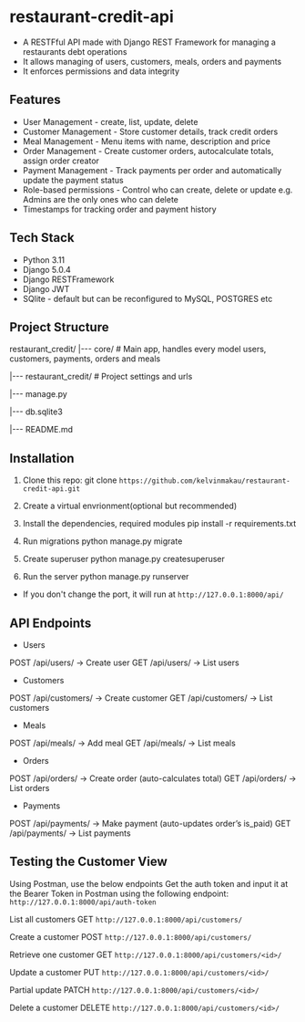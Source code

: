 # restaurant-credit-api

- A RESTFful API made with Django REST Framework for managing a restaurants debt operations
- It allows managing of users, customers, meals, orders and payments
- It enforces permissions and data integrity

## Features

- User Management - create, list, update, delete
- Customer Management - Store customer details, track credit orders
- Meal Management - Menu items with name, description and price
- Order Management - Create customer orders, autocalculate totals, assign order creator
- Payment Management - Track payments per order and automatically update the payment status
- Role-based permissions - Control who can create, delete or update e.g. Admins are the only ones who can delete
- Timestamps for tracking order and payment history

## Tech Stack

- Python 3.11
- Django 5.0.4
- Django RESTFramework
- Django JWT
- SQlite - default but can be reconfigured to MySQL, POSTGRES etc

## Project Structure

restaurant_credit/
|--- core/ # Main app, handles every model users, customers, payments, orders and meals

|--- restaurant_credit/ # Project settings and urls

|--- manage.py

|--- db.sqlite3

|--- README.md

## Installation

1. Clone this repo:
git clone `https://github.com/kelvinmakau/restaurant-credit-api.git`

2. Create a virtual envrionment(optional but recommended)

3. Install the dependencies, required modules
pip install -r requirements.txt

4. Run migrations
python manage.py migrate

5. Create superuser
python manage.py createsuperuser

6. Run the server
python manage.py runserver

- If you don't change the port, it will run at `http://127.0.0.1:8000/api/`

## API Endpoints

- Users

POST /api/users/ → Create user
GET /api/users/ → List users

- Customers

POST /api/customers/ → Create customer
GET /api/customers/ → List customers

- Meals

POST /api/meals/ → Add meal
GET /api/meals/ → List meals

- Orders

POST /api/orders/ → Create order (auto-calculates total)
GET /api/orders/ → List orders

- Payments

POST /api/payments/ → Make payment (auto-updates order’s is_paid)
GET /api/payments/ → List payments

## Testing the Customer View

Using Postman, use the below endpoints
Get the auth token and input it at the Bearer Token in Postman using the following endpoint:
`http://127.0.0.1:8000/api/auth-token`

List all customers
GET
`http://127.0.0.1:8000/api/customers/`

Create a customer
POST
`http://127.0.0.1:8000/api/customers/`

Retrieve one customer
GET
`http://127.0.0.1:8000/api/customers/<id>/`

Update a customer
PUT
`http://127.0.0.1:8000/api/customers/<id>/`

Partial update
PATCH
`http://127.0.0.1:8000/api/customers/<id>/`

Delete a customer
DELETE
`http://127.0.0.1:8000/api/customers/<id>/`
